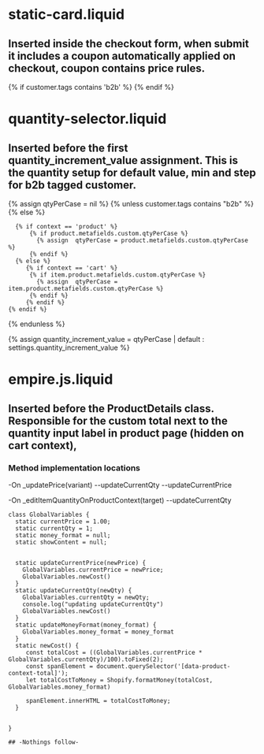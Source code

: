 
# static-card.liquid
## Inserted inside the checkout form, when submit it includes a coupon automatically applied on checkout, coupon contains price rules.
{% if customer.tags contains 'b2b' %}
  <input type="hidden" name="discount" value="b2b">
{% endif %}

# quantity-selector.liquid
## Inserted before the first quantity_increment_value assignment. This is the quantity setup for default value, min and step for b2b tagged customer.

{% assign qtyPerCase = nil %}
{% unless  customer.tags contains "b2b" %}
     <script>
          console.log("is not b2b ")
      </script>
    {% else %}

      {% if context == 'product' %}
          {% if product.metafields.custom.qtyPerCase %}
            {% assign  qtyPerCase = product.metafields.custom.qtyPerCase %}
          {% endif %}
      {% else %}
         {% if context == 'cart' %}
          {% if item.product.metafields.custom.qtyPerCase %}
            {% assign  qtyPerCase = item.product.metafields.custom.qtyPerCase %}
          {% endif %}
         {% endif %}
    {% endif %}
  
{% endunless %}

{% assign quantity_increment_value =  qtyPerCase | default  : settings.quantity_increment_value %}

# empire.js.liquid
## Inserted before the ProductDetails class. Responsible for the custom total next to the quantity input label in product page (hidden on cart context), 
### Method implementation locations
-On _updatePrice(variant) 
--updateCurrentQty
--updateCurrentPrice

-On _editItemQuantityOnProductContext(target)
--updateCurrentQty

    class GlobalVariables {
      static currentPrice = 1.00;
      static currentQty = 1;
      static money_format = null;
      static showContent = null;
      
    
      static updateCurrentPrice(newPrice) {
        GlobalVariables.currentPrice = newPrice;
        GlobalVariables.newCost()
      }
      static updateCurrentQty(newQty) {
        GlobalVariables.currentQty = newQty;
        console.log("updating updateCurrentQty")
        GlobalVariables.newCost()
      }
      static updateMoneyFormat(money_format) {
        GlobalVariables.money_format = money_format
      }
      static newCost() {
         const totalCost = ((GlobalVariables.currentPrice * GlobalVariables.currentQty)/100).toFixed(2);  
         const spanElement = document.querySelector('[data-product-context-total]');
         let totalCostToMoney = Shopify.formatMoney(totalCost, GlobalVariables.money_format)
       
         spanElement.innerHTML = totalCostToMoney;
      }
      
      
    }

    ## -Nothings follow-